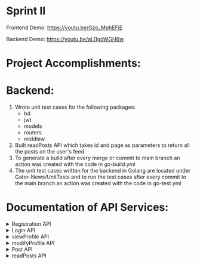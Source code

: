 # Sprint II

Frontend Demo: https://youtu.be/Gzo_MphEFjE

Backend Demo: https://youtu.be/aLl1goWGH6w


# Project Accomplishments:
# Backend:
1. Wrote unit test cases for the following packages:
    - bd
    - jwt
    - models
    - routers
    - middlew
2. Built readPosts API which takes id and page as parameters to return all the posts on the user's feed. 
3. To generate a build after every merge or commit to main branch an action was created with the code in go-build.yml
4. The unit test cases written for the backend in Golang are located under Gator-News/UnitTests and to run the test cases after every commit to the main branch an action was created with the code in go-test.yml
# Documentation of API Services:
<details>
  <summary>Registration API</summary>
  
  - request :  **POST** <br />
  
  - [https://gatornews.herokuapp.com/registration/ ](https://gatornews.herokuapp.com/registration/)
  
  - **BODY** raw
  ``` json
  {
    "name": "Test",
    "lastname": "User",
    "email": "testuser@se.com",
    "password": "123456"
   }
   ```
  - **OUTPUT** 
  ``` json
    "Status : 201 Created"
  ```  

 
</details>

<details>
  <summary>Login API</summary>
  
  - request :  **POST** <br />
  
  - [https://gatornews.herokuapp.com/login/ ](https://gatornews.herokuapp.com/login/)
  
  - **BODY** raw
  ``` json
    { 
          "email": "testuser@se.com", 
          "password": "123456" 
     } 

   ```
  - **OUTPUT** 
  ``` json
    "Status : 201 Created"
  ```  
  ``` json
    {
    "Token": "eyJhbGciOiJIUzI1NiIsInR5cCI6IkpXVCJ9.eyJfaWQiOiI2MjIwMzM4YzlmMTg1MzQxY2U4YTdkOTMiLCJiaW9ncmFwaHkiOiIiLCJiaXJ0aGRhdGUiOiIyMDIyLTAzLTA0VDAxOjA3OjI1LjEyM1oiLCJlbWFpbCI6InRlc3R1c2VyQHNlLmNvbSIsImV4cCI6MTY0NjQ0Mjc0NiwibGFzdG5hbWUiOiJVc2VyIiwibG9jYXRpb24iOiIiLCJuYW1lIjoiVGVzdCIsIndlYnNpdGUiOiIifQ.7tD_XrxyEOLUkZXN-T4Az0yYTuzCW4bomwxouzRXsQM"
    }
   ```
 
</details>

<details>
 
  <summary>viewProfile API</summary>
  
  - request :  **GET** <br />
  
  - [https://gatornews.herokuapp.com/viewProfile?id=6220338c9f185341ce8a7d93 ](https://gatornews.herokuapp.com/viewProfile?id=6220338c9f185341ce8a7d93)
  
  - **OUTPUT** 
  ``` json
    "Status : 201 Created"
  ```  
  ``` json
  
    {"id":"6220338c9f185341ce8a7d93","name":"Test","lastname":"User","BirthDate":"2022-03-04T01:07:25.123Z","email":"testuser@se.com"}
   
   ```
 

 
</details>

<details>
  <summary>modifyProfile API</summary>
  
  - request :  **PUT** <br />
  
  - [https://gatornews.herokuapp.com/modifyProfile ](https://gatornews.herokuapp.com/modifyProfile)
  
  - **BODY** raw
  ``` json
       { 
            "name":"Test" , 
            "lastname": "User", 
            "birthDate": "1995-02-23T00:00:00Z", 
            "location": "Gainesville",
            "biography": "I am MS CS student", 
            "website": "https://github.com/SaiKumarMalve/Gator-News"
        }  

   ```
  - **OUTPUT** 
  ``` json
    "Status : 201 Created"
  ``` 
 
</details>

<details>
  <summary>Post API</summary>
  
  - request :  **POST** <br />
  
  - [https://gatornews.herokuapp.com/post ](https://gatornews.herokuapp.com/post)
  
  - **BODY** raw
  ``` json
       { 
            "message":"This is the Demo for testing purpose"
       }  

   ```
  - **OUTPUT** 
  ``` json
    "Status : 201 Created"
  ``` 
 
</details>

<details>
  <summary>readPosts API</summary>
  
  - request :  **GET** <br />
  
  - [https://gatornews.herokuapp.com/readPosts?id=6220338c9f185341ce8a7d93&page=1 ](https://gatornews.herokuapp.com/readPosts?id=6220338c9f185341ce8a7d93&page=1)
  - **OUTPUT** 
  ``` json
    "Status : 201 Created"
  ``` 
   ``` json
    [ {
        "_id": "622167e0a389bd529161b5db",
        "userID": "6220338c9f185341ce8a7d93",
        "message": "Test User Message",
        "date": "2022-03-04T01:14:08.847Z"
    },
    {
        "_id": "622167cceaa1be5c027fd250",
        "userID": "6220338c9f185341ce8a7d93",
        "message": "This is the Demo for testing purpose",
        "date": "2022-03-04T01:13:48.978Z"
    } ]
  ``` 
 
</details>

